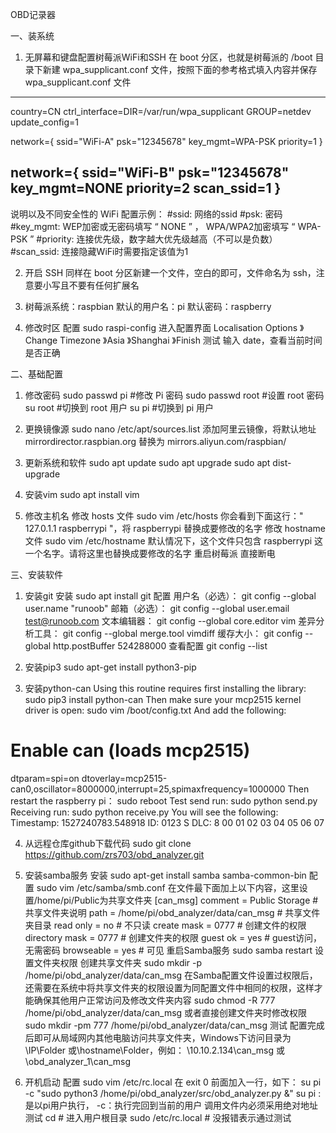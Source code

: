 OBD记录器

一、装系统
1. 无屏幕和键盘配置树莓派WiFi和SSH
在 boot 分区，也就是树莓派的 /boot 目录下新建 wpa_supplicant.conf 文件，按照下面的参考格式填入内容并保存 wpa_supplicant.conf 文件
--------------------------------------------------------------------------------
country=CN
ctrl_interface=DIR=/var/run/wpa_supplicant GROUP=netdev
update_config=1
 
network={
ssid="WiFi-A"
psk="12345678"
key_mgmt=WPA-PSK
priority=1
}
 
network={
ssid="WiFi-B"
psk="12345678"
key_mgmt=NONE
priority=2
scan_ssid=1
}
--------------------------------------------------------------------------------
说明以及不同安全性的 WiFi 配置示例：
#ssid: 		网络的ssid
#psk: 		密码
#key_mgmt: 	WEP加密或无密码填写 “ NONE ” ， WPA/WPA2加密填写 “ WPA-PSK ”
#priority:		连接优先级，数字越大优先级越高（不可以是负数）
#scan_ssid:	连接隐藏WiFi时需要指定该值为1

2. 开启 SSH
同样在 boot 分区新建一个文件，空白的即可，文件命名为 ssh，注意要小写且不要有任何扩展名

3. 树莓派系统：raspbian
默认的用户名：pi
默认密码：raspberry

4. 修改时区
配置
sudo raspi-config 进入配置界面
Localisation Options 》Change Timezone 》Asia 》Shanghai 》Finish
测试
输入 date，查看当前时间是否正确

二、基础配置
1. 修改密码
sudo passwd pi		#修改 Pi 密码 
sudo passwd root 		#设置 root 密码 
su root 				#切换到 root 用户 
su pi				#切换到 pi 用户

2. 更换镜像源
sudo nano /etc/apt/sources.list
添加阿里云镜像，将默认地址 mirrordirector.raspbian.org 替换为 mirrors.aliyun.com/raspbian/

3. 更新系统和软件
sudo apt update
sudo apt upgrade
sudo apt dist-upgrade

4. 安装vim
sudo apt install vim

5. 修改主机名
修改 hosts 文件
sudo vim /etc/hosts
你会看到下面这行：" 127.0.1.1    raspberrypi "，将 raspberrypi 替换成要修改的名字
修改 hostname 文件
sudo vim /etc/hostname
默认情况下，这个文件只包含 raspberrypi 这一个名字。请将这里也替换成要修改的名字
重启树莓派
直接断电

三、安装软件
1. 安装git
安装
sudo apt install git
配置
用户名（必选）：	git config --global user.name "runoob"
邮箱（必选）：	git config --global user.email test@runoob.com
文本编辑器：		git config --global core.editor vim
差异分析工具： 	git config --global merge.tool vimdiff
缓存大小：		git config --global http.postBuffer 524288000
查看配置
git config --list

2. 安装pip3
sudo apt-get install python3-pip

3. 安装python-can
Using this routine requires first installing the library:
sudo pip3 install python-can
Then make sure your mcp2515 kernel driver is open:
sudo vim /boot/config.txt
And add the following:
# Enable can (loads mcp2515)
dtparam=spi=on
dtoverlay=mcp2515-can0,oscillator=8000000,interrupt=25,spimaxfrequency=1000000
Then restart the raspberry pi：
sudo reboot
Test
send run:
sudo python send.py
Receiving run:
sudo python receive.py
You will see the following:
Timestamp: 1527240783.548918        ID: 0123    S          DLC: 8    00 01 02 03 04 05 06 07

4. 从远程仓库github下载代码
 sudo git clone https://github.com/zrs703/obd_analyzer.git

5. 安装samba服务
安装
sudo apt-get install samba samba-common-bin
配置
sudo vim /etc/samba/smb.conf
在文件最下面加上以下内容，这里设置/home/pi/Public为共享文件夹
[can_msg]
   comment = Public Storage  					# 共享文件夹说明
   path = /home/pi/obd_analyzer/data/can_msg 	# 共享文件夹目录
   read only = no 							# 不只读
   create mask = 0777 						# 创建文件的权限
   directory mask = 0777 					# 创建文件夹的权限
   guest ok = yes 							# guest访问，无需密码
   browseable = yes 						# 可见
重启Samba服务
sudo samba restart
设置文件夹权限
创建共享文件夹
sudo mkdir -p /home/pi/obd_analyzer/data/can_msg
在Samba配置文件设置过权限后，还需要在系统中将共享文件夹的权限设置为同配置文件中相同的权限，这样才能确保其他用户正常访问及修改文件夹内容
sudo chmod -R 777 /home/pi/obd_analyzer/data/can_msg
或者直接创建文件夹时修改权限
sudo mkdir -pm 777 /home/pi/obd_analyzer/data/can_msg
测试
配置完成后即可从局域网内其他电脑访问共享文件夹，Windows下访问目录为 \\IP\Folder 或\\hostname\Folder，例如：
\\10.10.2.134\can_msg 
或
\\obd_analyzer_1\can_msg

6. 开机启动
配置
sudo vim /etc/rc.local
在 exit 0 前面加入一行，如下：
su pi -c "sudo python3  /home/pi/obd_analyzer/src/obd_analyzer.py  &"
su pi :是以pi用户执行，  -c：执行完回到当前的用户
调用文件内必须采用绝对地址
测试
cd 				# 进入用户根目录
sudo /etc/rc.local 	# 没报错表示通过测试
